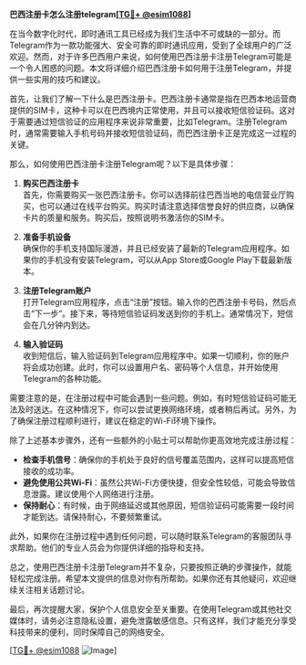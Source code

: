 **巴西注册卡怎么注册telegram[[TG💪+ @esim1088](https://t.me/s/esim1088)]**

在当今数字化时代，即时通讯工具已经成为我们生活中不可或缺的一部分。而Telegram作为一款功能强大、安全可靠的即时通讯应用，受到了全球用户的广泛欢迎。然而，对于许多巴西用户来说，如何使用巴西注册卡注册Telegram可能是一个令人困惑的问题。本文将详细介绍巴西注册卡如何用于注册Telegram，并提供一些实用的技巧和建议。

首先，让我们了解一下什么是巴西注册卡。巴西注册卡通常是指在巴西本地运营商提供的SIM卡，这种卡可以在巴西境内正常使用，并且可以接收短信验证码。这对于需要通过短信验证的应用程序来说非常重要，比如Telegram。注册Telegram时，通常需要输入手机号码并接收短信验证码，而巴西注册卡正是完成这一过程的关键。

那么，如何使用巴西注册卡注册Telegram呢？以下是具体步骤：

1. **购买巴西注册卡**  
   首先，你需要购买一张巴西注册卡。你可以选择前往巴西当地的电信营业厅购买，也可以通过在线平台购买。购买时请注意选择信誉良好的供应商，以确保卡片的质量和服务。购买后，按照说明书激活你的SIM卡。

2. **准备手机设备**  
   确保你的手机支持国际漫游，并且已经安装了最新的Telegram应用程序。如果你的手机没有安装Telegram，可以从App Store或Google Play下载最新版本。

3. **注册Telegram账户**  
   打开Telegram应用程序，点击“注册”按钮。输入你的巴西注册卡号码，然后点击“下一步”。接下来，等待短信验证码发送到你的手机上。通常情况下，短信会在几分钟内到达。

4. **输入验证码**  
   收到短信后，输入验证码到Telegram应用程序中。如果一切顺利，你的账户将会成功创建。此时，你可以设置用户名、密码等个人信息，并开始使用Telegram的各种功能。

需要注意的是，在注册过程中可能会遇到一些问题。例如，有时短信验证码可能无法及时送达。在这种情况下，你可以尝试更换网络环境，或者稍后再试。另外，为了确保注册过程顺利进行，建议在稳定的Wi-Fi环境下操作。

除了上述基本步骤外，还有一些额外的小贴士可以帮助你更高效地完成注册过程：

- **检查手机信号**：确保你的手机处于良好的信号覆盖范围内，这样可以提高短信接收的成功率。
- **避免使用公共Wi-Fi**：虽然公共Wi-Fi方便快捷，但安全性较低，可能会导致信息泄露。建议使用个人网络进行注册。
- **保持耐心**：有时候，由于网络延迟或其他原因，短信验证码可能需要一段时间才能到达。请保持耐心，不要频繁重试。

此外，如果你在注册过程中遇到任何问题，可以随时联系Telegram的客服团队寻求帮助。他们的专业人员会为你提供详细的指导和支持。

总之，使用巴西注册卡注册Telegram并不复杂，只要按照正确的步骤操作，就能轻松完成注册。希望本文提供的信息对你有所帮助。如果你还有其他疑问，欢迎继续关注相关话题讨论。

最后，再次提醒大家，保护个人信息安全至关重要。在使用Telegram或其他社交媒体时，请务必注意隐私设置，避免泄露敏感信息。只有这样，我们才能充分享受科技带来的便利，同时保障自己的网络安全。

[[TG💪+ @esim1088](https://t.me/s/esim1088) ![Image](https://i.postimg.cc/4NQfJmqS/Snipaste-2025-05-13-00-14-12.png)]